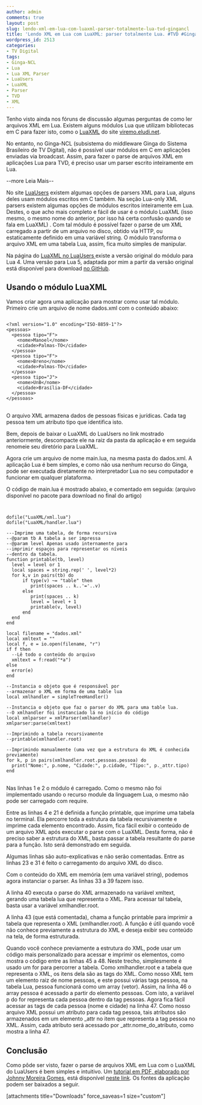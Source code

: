 ```yaml
---
author: admin
comments: true
layout: post
slug: lendo-xml-em-lua-com-luaxml-parser-totalmente-lua-tvd-gingancl
title: 'Lendo XML em Lua com LuaXML: parser totalmente Lua. #TVD #GingaNCL'
wordpress_id: 2513
categories:
- TV Digital
tags:
- Ginga-NCL
- Lua
- Lua XML Parser
- LuaUsers
- LuaXML
- Parser
- TVD
- XML
---
```


Tenho visto ainda nos fóruns de discussão algumas perguntas de como ler arquivos XML em Lua.
Existem alguns módulos Lua que utilizam bibliotecas em C para fazer isto, como o [LuaXML](http://viremo.eludi.net/) do site [viremo.eludi.net](http://viremo.eludi.net/LuaXML/).

No entanto, no Ginga-NCL (subsistema do middleware Ginga do Sistema Brasileiro de TV Digital), não é possível usar módulos em C em aplicações enviadas via broadcast. Assim, para fazer o parse de arquivos XML em aplicações Lua para TVD, é preciso usar um parser escrito inteiramente em Lua.


--more Leia Mais--


No site [LuaUsers](http://lua-users.org/wiki/LuaXml) existem algumas opções de parsers XML para Lua, alguns deles usam módulos escritos em C também.
Na seção Lua-only XML parsers existem algumas opções de módulos escritos inteiramente em Lua. Destes, o que acho mais completo e fácil de usar é o módulo LuaXML (isso mesmo, o mesmo nome do anterior, por isso há certa confusão quando se fala em LuaXML) .
Com tal módulo é possível fazer o parse de um XML carregado a partir de um arquivo no disco, obtido via HTTP, ou estaticamente definido em uma variável string. O módulo transforma o arquivo XML em uma tabela Lua, assim, fica muito simples de manipular.

Na página do [LuaXML no LuaUsers ](http://lua-users.org/wiki/LuaXml) existe a versão original do módulo para Lua 4. Uma versão para Lua 5, adaptada por mim a partir da versão original está disponível para download [no GitHub](http://github.com/manoelcampos/LuaXML).


## Usando o módulo LuaXML


Vamos criar agora uma aplicação para mostrar como usar tal módulo. Primeiro crie um arquivo de nome dados.xml com o conteúdo abaixo:

<pre>
<code class="xml">
&lt;?xml version="1.0" encoding="ISO-8859-1"?&gt;
&lt;pessoas&gt;
  &lt;pessoa tipo="F"&gt;
    &lt;nome&gt;Manoel&lt;/nome&gt;
    &lt;cidade&gt;Palmas-TO&lt;/cidade&gt;
  &lt;/pessoa&gt;
  &lt;pessoa tipo="F"&gt;
    &lt;nome&gt;Breno&lt;/nome&gt;
    &lt;cidade&gt;Palmas-TO&lt;/cidade&gt;
  &lt;/pessoa&gt;
  &lt;pessoa tipo="J"&gt;
    &lt;nome&gt;UnB&lt;/nome&gt;
    &lt;cidade&gt;Brasília-DF&lt;/cidade&gt;
  &lt;/pessoa&gt;
&lt;/pessoas&gt;
</code>
</pre>


O arquivo XML armazena dados de pessoas físicas e jurídicas. Cada tag pessoa tem um atributo tipo que identifica isto.

Bem, depois de baixar o LuaXML do LuaUsers no link mostrado anteriormente, descompacte ele na raiz da pasta da aplicação e em seguida renomeie seu diretório para LuaXML.

Agora crie um arquivo de nome main.lua, na mesma pasta do dados.xml. A aplicação Lua é bem simples, e como não usa nenhum recurso do Ginga, pode ser executada diretamente no interpretador Lua no seu computador e funcionar em qualquer plataforma.

O código de main.lua é mostrado abaixo, e comentado em seguida:
(arquivo disponível no pacote para download no final do artigo)

<pre>
<code class="lua">

dofile("LuaXML/xml.lua")
dofile("LuaXML/handler.lua")

---Imprime uma tabela, de forma recursiva
--@param tb A tabela a ser impressa
--@param level Apenas usado internamente para
--imprimir espaços para representar os níveis
--dentro da tabela.
function printable(tb, level)
  level = level or 1
  local spaces = string.rep(' ', level*2)
  for k,v in pairs(tb) do
      if type(v) ~= "table" then
         print(spaces .. k..'='..v)
      else
         print(spaces .. k)
         level = level + 1
         printable(v, level)
      end
  end
end

local filename = "dados.xml"
local xmltext = ""
local f, e = io.open(filename, "r")
if f then
  --Lê todo o conteúdo do arquivo
  xmltext = f:read("*a")
else
  error(e)
end

--Instancia o objeto que é responsável por
--armazenar o XML em forma de uma table lua
local xmlhandler = simpleTreeHandler()

--Instancia o objeto que faz o parser do XML para uma table lua.
--O xmlhandler foi instanciado lá no início do código
local xmlparser = xmlParser(xmlhandler)
xmlparser:parse(xmltext)

--Imprimindo a tabela recursivamente
--printable(xmlhandler.root)

--Imprimindo manualmente (uma vez que a estrutura do XML é conhecida previamente)
for k, p in pairs(xmlhandler.root.pessoas.pessoa) do
  print("Nome:", p.nome, "Cidade:", p.cidade, "Tipo:", p._attr.tipo)
end
</code>
</pre>


Nas linhas 1 e 2 o módulo é carregado. Como o mesmo não foi implementado usando o recurso module da linguagem Lua, o mesmo não pode ser carregado com require.

Entre as linhas 4 e 21 é definida a função printable, que imprime uma tabela no terminal. Ela percorre toda a estrutura da tabela recursivamente e imprime cada elemento encontrado. Assim, fica fácil exibir o conteúdo de um arquivo XML após executar o parse com o LuaXML. Desta forma, não é preciso saber a estrutura do XML, basta passar a tabela resultante do parse para a função. Isto será demonstrado em seguida.

Algumas linhas são auto-explicativas e não serão comentadas.
Entre as linhas 23 e 31 é feito o carregamento do arquivo XML do disco.

Com o conteúdo do XML em memória (em uma variável string), podemos agora instanciar o parser.
As linhas 33 a 39 fazem isso.

A linha 40 executa o parse do XML armazenado na variável xmltext, gerando uma tabela lua que representa o XML.
Para acessar tal tabela, basta usar a variável xmlhandler.root.

A linha 43 (que está comentada), chama a função printable para imprimir a tabela que representa o XML (xmlhandler.root).
A função é útil quando você não conhece previamente a estrutura do XML e deseja exibir seu conteúdo na tela, de forma estruturada.

Quando você conhece previamente a estrutura do XML, pode usar um código mais personalizado para acessar e imprimir os elementos, como mostra o código entre as linhas 45 a 48. Neste trecho, simplesmente é usado um for para percorrer a tabela. Como xmlhandler.root e a tabela que representa o XML, os itens dela são as tags do XML. Como nosso XML tem um elemento raiz de nome pessoas, e este possui várias tags pessoa, na tabela Lua, pessoa funcionará como um array (vetor). Assim, na linha 46 o array pessoa é acessado a partir do elemento pessoas. Com isto, a variável p do for representa cada pessoa dentro da tag pessoas. Agora fica fácil acessar as tags de cada pessoa (nome e cidade) na linha 47. Como nosso arquivo XML possui um atributo para cada tag pessoa, tais atributos são armazenados em um elemento _attr no item que representa a tag pessoa no XML. Assim, cada atributo será acessado por _attr.nome_do_atributo, como mostra a linha 47.


## Conclusão


Como pôde ser visto, fazer o parse de arquivos XML em Lua com o LuaXML do LuaUsers é bem simples e intuitivo.
Um [tutorial em PDF, elaborado por Johnny Moreira Gomes](http://manoelcampos.com/wp-content/uploads/tutorial_lua_xml_parser1.pdf), está disponível [neste link](http://manoelcampos.com/wp-content/uploads/tutorial_lua_xml_parser1.pdf). Os fontes da aplicação podem ser baixados a seguir.

[attachments title="Downloads" force_saveas=1 size="custom"]
